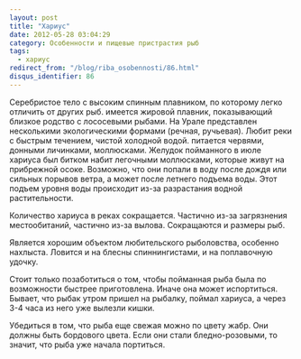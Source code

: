 ```yaml
---
layout: post
title: "Хариус"
date: 2012-05-28 03:04:29
category: Особенности и пищевые пристрастия рыб
tags:
  - хариус
redirect_from: "/blog/riba_osobennosti/86.html"
disqus_identifier: 86
---
```

Серебристое тело с высоким спинным плавником, по которому легко отличить
от других рыб. имеется жировой плавник, показывающий близкое родство с
лососевыми рыбами. На Урале представлен несколькими экологическими
формами (речная, ручьевая). Любит реки с быстрым течением, чистой
холодной водой. питается червями, донными личинками, моллюсками. Желудок
пойманного в июле хариуса был битком набит легочными моллюсками, которые
живут на прибрежной осоке. Возможно, что они попали в воду после дождя
или сильных порывов ветра, а может после летнего подъема воды. Этот
подъем уровня воды происходит из-за разрастания водной растительности.

Количество хариуса в реках сокращается. Частично из-за загрязнения
местообитаний, частично из-за вылова. Сокращаются и размеры рыб.

Является хорошим объектом любительского рыболовства, особенно нахлыста.
Ловится и на блесны спиннингистами, и на поплавочную удочку.

Стоит только позаботиться о том, чтобы пойманная рыба была по
возможности быстрее приготовлена. Иначе она может испортиться. Бывает,
что рыбак утром пришел на рыбалку, поймал хариуса, а через 3-4 часа из
него уже вылезли кишки.

Убедиться в том, что рыба еще свежая можно по цвету жабр. Они должны
быть бордового цвета. Если они стали бледно-розовыми, то значит, что
рыба уже начала портиться.

